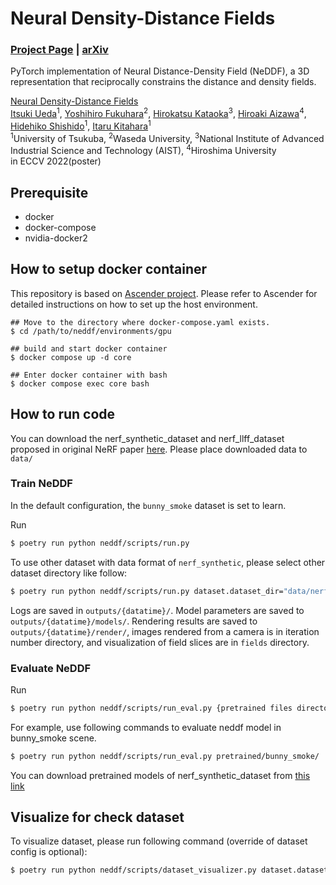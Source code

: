 # Neural Density-Distance Fields

### [Project Page](https://ueda0319.github.io/neddf/) | [arXiv](https://arxiv.org/abs/2207.14455)

PyTorch implementation of Neural Distance-Density Field (NeDDF), a 3D representation that reciprocally constrains the distance and density fields.

[Neural Density-Distance Fields](http://tancik.com/nerf)  
[Itsuki Ueda](https://sites.google.com/image.iit.tsukuba.ac.jp/itsukiueda)<sup>1</sup>,
[Yoshihiro Fukuhara](https://gatheluck.net)<sup>2</sup>,
[Hirokatsu Kataoka](http://hirokatsukataoka.net)<sup>3</sup>,
[Hiroaki Aizawa](https://aizawan.github.io)<sup>4</sup>,
[Hidehiko Shishido](https://sites.google.com/image.iit.tsukuba.ac.jp/shishido)<sup>1</sup>,
[Itaru Kitahara](https://sites.google.com/image.iit.tsukuba.ac.jp/kitahara)<sup>1</sup> <br>
<sup>1</sup>University of Tsukuba, <sup>2</sup>Waseda University, <sup>3</sup>National Institute of Advanced Industrial Science and Technology (AIST), <sup>4</sup>Hiroshima University
<br>
in ECCV 2022(poster)

## Prerequisite

- docker
- docker-compose
- nvidia-docker2

## How to setup docker container

This repository is based on [Ascender project](https://github.com/cvpaperchallenge/Ascender).
Please refer to Ascender for detailed instructions on how to set up the host environment.

```
## Move to the directory where docker-compose.yaml exists.
$ cd /path/to/neddf/environments/gpu

## build and start docker container
$ docker compose up -d core

## Enter docker container with bash
$ docker compose exec core bash
```

## How to run code
You can download the nerf_synthetic_dataset and nerf_llff_dataset proposed in original NeRF paper [here](https://drive.google.com/drive/folders/128yBriW1IG_3NJ5Rp7APSTZsJqdJdfc1).
Please place downloaded data to `data/`

### Train NeDDF

In the default configuration, the `bunny_smoke` dataset is set to learn.

Run
```bash
$ poetry run python neddf/scripts/run.py
```

To use other dataset with data format of `nerf_synthetic`, please select other dataset directory like follow:
```bash
$ poetry run python neddf/scripts/run.py dataset.dataset_dir="data/nerf_synthetic/drums/"
```

Logs are saved in `outputs/{datatime}/`.
Model parameters are saved to `outputs/{datatime}/models/`.
Rendering results are saved to `outputs/{datatime}/render/`, images rendered from a camera is in iteration number directory, and visualization of field slices are in `fields` directory.

### Evaluate NeDDF

Run
```bash
$ poetry run python neddf/scripts/run_eval.py {pretrained files directory}
```

For example, use following commands to evaluate neddf model in bunny_smoke scene.
```bash
$ poetry run python neddf/scripts/run_eval.py pretrained/bunny_smoke/
```

You can download pretrained models of nerf_synthetic_dataset from [this link](https://drive.google.com/file/d/1YJnky8bye0WU-_yZbC0DCiF0rm-36s57/view?usp=sharing)

## Visualize for check dataset
To visualize dataset, please run following command (override of dataset config is optional):
```bash
$ poetry run python neddf/scripts/dataset_visualizer.py dataset.dataset_dir=data/bunny_smoke/
```
